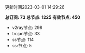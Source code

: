 更新时间2023-03-01 14:29:26

**总订阅: 73**
**总节点: 1225**
**有效节点: 450**
- v2ray节点: 298
- trojan节点: 33
- ss节点: 114
- ssr节点: 5
